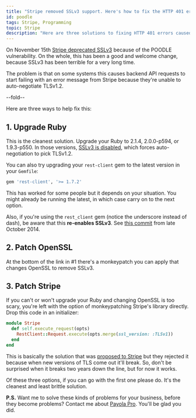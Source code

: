 ```yaml
---
title: "Stripe removed SSLv3 support. Here's how to fix the HTTP 401 errors."
id: poodle
tags: Stripe, Programming
topic: Stripe
description: "Here are three solutions to fixing HTTP 401 errors caused by Stripe removing SSLv3 support."
---
```


On November 15th [Stripe deprecated SSLv3](https://stripe.com/blog/poodle) because of the POODLE vulnerability. On the whole, this has been a good and welcome change, because SSLv3 has been terrible for a very long time.

The problem is that on some systems this causes backend API requests to start failing with an error message from Stripe because they're unable to auto-negotiate TLSv1.2.

--fold--

Here are three ways to help fix this:

## 1. Upgrade Ruby

This is the cleanest solution. Upgrade your Ruby to 2.1.4, 2.0.0-p594, or 1.9.3-p550. In those versions, [SSLv3 is disabled](https://www.ruby-lang.org/en/news/2014/10/27/changing-default-settings-of-ext-openssl/), which forces auto-negotiation to pick TLSv1.2.

You can also try upgrading your `rest-client` gem to the latest version in your `Gemfile`:

```ruby
gem 'rest-client', '>= 1.7.2'
```

This has worked for some people but it depends on your situation. You might already be running the latest, in which case carry on to the next option.

Also, if you're using the `rest_client` gem (notice the underscore instead of dash), be aware that this **re-enables SSLv3**. See [this commit](https://github.com/treeder/rest_client/commit/ae72fa75555ae8a20b51402461fb3adeb6bb3f50) from late October 2014.

## 2. Patch OpenSSL

At the bottom of the link in #1 there's a monkeypatch you can apply that changes OpenSSL to remove SSLv3.

## 3. Patch Stripe

If you can't or won't upgrade your Ruby and changing OpenSSL is too scary, you're left with the option of monkeypatching Stripe's library directly. Drop this code in an initializer:

```ruby
module Stripe
  def self.execute_request(opts)
    RestClient::Request.execute(opts.merge(ssl_version: :TLSv1))
  end
end
```

This is basically the solution that was [proposed to Stripe](https://github.com/stripe/stripe-ruby/pull/107) but they rejected it because when new versions of TLS come out it'll break. So, don't be surprised when it breaks two years down the line, but for now it works.

Of these three options, if you can go with the first one please do. It's the cleanest and least brittle solution.

**P.S.** Want me to solve these kinds of problems for your business, before they become problems? Contact me about [Payola Pro](https://www.payola.io/pro). You'll be glad you did.

